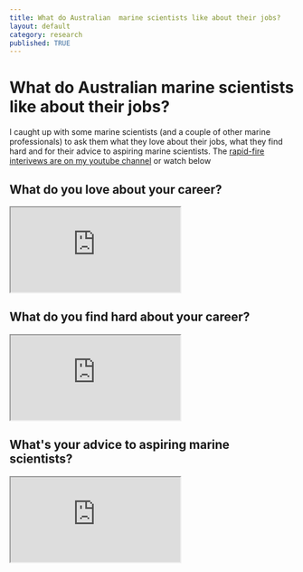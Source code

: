 ```yaml
---
title: What do Australian  marine scientists like about their jobs? 
layout: default
category: research
published: TRUE
---
```


# What do Australian  marine scientists like about their jobs? 

I caught up with some marine scientists (and a couple of other marine professionals) to ask them what they love about their jobs, what they find hard and for their advice to aspiring marine scientists. The [rapid-fire interivews are on my youtube channel](https://www.youtube.com/playlist?list=PLQLsLYsN0bBz84wKxSo0nrVl3v0dGe-8O) or watch below

## What do you love about your career? 

<div class="container-video">
<iframe src="https://www.youtube.com/embed/sw8LAf9HwQA" data-external="1" class="video-box"> </iframe> 
</div>

## What do you find hard about your career? 

<div class="container-video">
<iframe src="https://www.youtube.com/embed/p4HxONLep7M" data-external="1"  class="video-box">  </iframe> 
</div>

## What's your advice to aspiring marine scientists? 

<div class="container-video">
<iframe src="https://www.youtube.com/embed/9Lw44JPeLT0" data-external="1" class="video-box"> </iframe>
</div>
